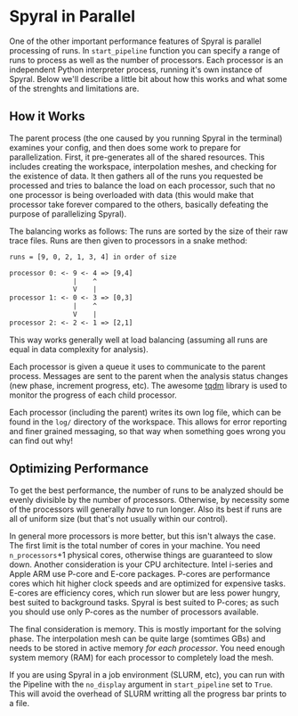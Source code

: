# Spyral in Parallel

One of the other important performance features of Spyral is parallel processing of runs. In `start_pipeline` function you can specify a range of runs to process as well as the number of processors. Each processor is an independent Python interpreter process, running it's own instance of Spyral. Below we'll describe a little bit about how this works and what some of the strenghts and limitations are.

## How it Works

The parent process (the one caused by you running Spyral in the terminal) examines your config, and then does some work to prepare for parallelization. First, it pre-generates all of the shared resources. This includes creating the workspace, interpolation meshes, and checking for the existence of data. It then gathers all of the runs you requested be processed and tries to balance the load on each processor, such that no one processor is being overloaded with data (this would make that processor take forever compared to the others, basically defeating the purpose of parallelizing Spyral).

The balancing works as follows: The runs are sorted by the size of their raw trace files. Runs are then given to processors in a snake method:

```txt
runs = [9, 0, 2, 1, 3, 4] in order of size

processor 0: <- 9 <- 4 => [9,4]
                |    ^
                V    |
processor 1: <- 0 <- 3 => [0,3]
                |    ^
                V    |
processor 2: <- 2 <- 1 => [2,1]
```

This way works generally well at load balancing (assuming all runs are equal in data complexity for analysis).

Each processor is given a queue it uses to communicate to the parent process. Messages are sent to the parent when the analysis status changes (new phase, increment progress, etc). The awesome [tqdm](https://github.com/tqdm/tqdm) library is used to monitor the progress of each child processor.

Each processor (including the parent) writes its own log file, which can be found in the `log/` directory of the workspace. This allows for error reporting and finer grained messaging, so that way when something goes wrong you can find out why!

## Optimizing Performance

To get the best performance, the number of runs to be analyzed should be evenly divisible by the number of processors. Otherwise, by necessity some of the processors will  generally *have* to run longer.  Also its best if runs are all of uniform size (but that's not usually within our control).

In general more processors is more better, but this isn't always the case. The first limit is the total number of cores in your machine. You need `n_processors`+1 physical cores, otherwise things are guaranteed to slow down. Another consideration is your CPU architecture. Intel i-series and Apple ARM use P-core and E-core packages. P-cores are performance cores which hit higher clock speeds and are optimized for expensive tasks. E-cores are efficiency cores, which run slower but are less power hungry, best suited to background tasks. Spyral is best suited to P-cores; as such you should use only P-cores as the number of processors available.

The final consideration is memory. This is mostly important for the solving phase. The interpolation mesh can be quite large (somtimes GBs) and needs to be stored in active memory *for each processor*. You need enough system memory (RAM) for each processor to completely load the mesh.

If you are using Spyral in a job environment (SLURM, etc), you can run with the Pipeline with the `no_display` argument in `start_pipeline` set to `True`. This will avoid the overhead of SLURM writting all the progress bar prints to a file.
